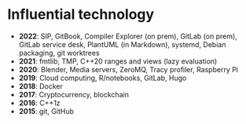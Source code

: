 # Influential technology
- __2022__: SIP, GitBook, Compiler Explorer (on prem), GitLab (on prem), GitLab service desk, PlantUML (in Markdown), systemd, Debian packaging, git worktrees
- __2021__: fmtlib, TMP, C++20 ranges and views (lazy evaluation)
- __2020__: Blender, Media servers, ZeroMQ, Tracy profiler, Raspberry Pi
- __2019__: Cloud computing, R/notebooks, GitLab, Hugo
- __2018__: Docker
- __2017__: Cryptocurrency, blockchain
- __2016__: C++1z
- __2015__: git, GitHub

